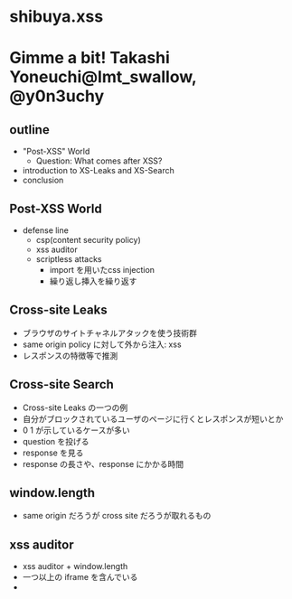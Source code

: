 # shibuya.xss

# Gimme a bit! Takashi Yoneuchi@lmt_swallow, @y0n3uchy

## outline

* "Post-XSS" World
  * Question: What comes after XSS?
* introduction to XS-Leaks and XS-Search
* conclusion

## Post-XSS World

* defense line
  * csp(content security policy)
  * xss auditor
  * scriptless attacks
    * import を用いたcss injection
    * 繰り返し挿入を繰り返す

## Cross-site Leaks

* ブラウザのサイトチャネルアタックを使う技術群
* same origin policy に対して外から注入: xss
* レスポンスの特徴等で推測


## Cross-site Search

* Cross-site Leaks の一つの例
* 自分がブロックされているユーザのページに行くとレスポンスが短いとか
* 0 1 が示しているケースが多い
* question を投げる
* response を見る
* response の長さや、response にかかる時間

## window.length

* same origin だろうが cross site だろうが取れるもの

## xss auditor

* xss auditor + window.length
* 一つ以上の iframe を含んでいる
* <script>タグの中に盗みたいアイテムがある
* xss auditor が wake したら、対象の値が true か false かリークできる
* xss auditor が wake したら、window.length が 0 になる
* cross origin でも読めるプロパティを用いて推測していく

## Timing Attack (web)

* やたらとデータが多いほうが処理にかかる時間がおおい
* キャッシュがあるときは速い

## Direct Timing Attack

* dbの中にどれくらいのレコード数があるか
* 統計的にやってみると驚くほどの精度で結果が出てくる
* いくらわかっても入手できないデータは多い
* そういうときは攻撃者が誘導してリクエストが返ってくる時間やブラウザ処理にかかる時間
* css を使って timing attack
* レンダリングに時間がかかるサイトは読み込みに時間がかかる。
* 処理時間を計測しｋその結果からレスポンスの中身を研究する

## effects of xs-leaks

* もともとセキュアなウェブサイトでも攻撃対象となり得る
* akamai でも報告されている

## Mitigation

* ブラウザやweb標準でももちろん対策はしている

## Cross-Origin Resource Policy

* 正しそうなリクエストだけ通そう。（フロントエンドも）

## セキュリティ・キャンプ

* 宣伝

## SECCON Beginners

* ここでも登壇
* 初心者向けの CTF 等

## Q&A

* Google はそういうのに昔は報奨金払っていなかったが最近は払うようになってきた

# JSでDoSる - @kinugawamasato

* 最近jsでの実装が増えてきた

## DoS実例 その1

* サイボウズのグループウェア kintone
* Youtube の URL を投稿すると自動的にページに貼り付けるやつ
* vパラメータに変な文字渡すと死ぬ
* decodeURI/decodeURIComponent
* ユーザ入力をデコードするときはtry...catchする
* encodeURL/encodeURIComponentは？
* 半端なサロゲートペアのコードポイントを渡すとURIError
* これが原因でDosとなるシナリオはレア

## DoS実例 その2 文字列リテラル

* 真っ先に思いつくもの
* <CR>/<LF>
* 凝集端末は含まれないということがあった
* モダンブラウザで仕様が変わった
* IEも考慮したらエスケープした方が良い
* 歴史的理由
```html
<script>
userInput="<!--<script>";
</script>
ここはまだスクリプトブロックの中
```
* さらにIEではドキュメントモードがIE9モード以下で<% %>タグが同じような動作をする
* 対策
* ユーザ入力をHTML中の文字列リテラルに配置するのを避ける
* エスケープとか

## DoS実例 その3 型の問題

* 組織でパスワードを共有できるパスワードマネージャのWebアプリ
* title: {toString: null}
* JSON は複数のデータ型を取りうる
  * 数値、文字列、真偽値、配列、オブジェクト、null
* 入ってくる値の型を決めつけておくと失敗する
* toString と valueOf
* どちらも内部で型変換の必要があるときに呼ばれる
```javascript
({toString: function(){alert(1)}}) + '' // ここでエラー
```
* toString:null の場合
* toString/valueOfはプリミティブな値を戻り値として返さなければならない決まり
* 対策
* アクセスする前に値の方をチェックする
* サーバ・クライアント両側
* typeof とか isArray とか
* null は null と比較
* Object.prototype.toString.call()

## 実例 その4 プロパティアクセス

* チャットアプリ
* <toString>

## 実例 その5

* チャットアプリ
* .constructor というファイルをアップロード

### オブジェクトの使われ方

* 特定のキーと値のペアをもたせるときによく使われる
* 果物の名前から色を教えてくれるこんな関数で実験
* tell("toString"): { [ native code ] }
* obj.prop にアクセスするとき
* obj自身がpropを持つならそれを返すなければ次
* obj.__proto__の参照先がpropを持つならそれを返す
* 勝手に作られる特別なプロパティ
* whiteListTags[指定されたタグ名]
* 本来期待しない文字列型の戻り値が返り、その後の処理でエラー
* 対策
* hasOwnPropertyを使ってオブジェクト自身がもつプロパティか確認

## 実例 その6 Node.js

* length:1e10, name: Array
* length というプロパティを見てループ
* メモリが足りない
* ローレベルで落ちているので try..catchできない
* Node.js では 無限ループを甘く見てはいけない
* ブラウザ上のJSであればフリーズ程度の問題がNode.jsでは深刻なDosになる
* 対策
* Node.jsではとりわけ、try..catchに頼るだけでなく、基地の部分で根本的にエラーが仕込まないように対策

# Microsoftの人

## Site Isolation

* Chromeのプロセスもでる
* ブラウザプロセス: 権限が高い
* レンダリングプロセス
* オンライン城のデータの重要度が日に日にましている
* ブラウザのサンドボックスをエスケープしなくてもレンダラプロセスを掌握できればUXSSなどが可能
* 今後の攻撃
* サイトごとにレンダラプロセスを隔離するChromeのセキュリティ昨日
* Siteとは: Scheme と eTLD+1
* Cross-Origin Read Blockingの背景
* クロスサイトなタブやフレームはSite Isolationでプロセスが隔離されるが他のリソースはプロセスの隔離がされない
* HTMLかXMLかJSONのContent-Typeをもつリソースがクロスオリジンなプロセスにロードされないようにするセキュリティ昨日
* コンテンツをスニフ
* Spectre
* サイドチャネル攻撃を使うことで別プロセスのデータを読み取れるCPUの脆弱性
* OSレベルのパッチにより、今までどおりOSプロセスの隔離は保証されるが、同一プロセス内に機密デーたと信頼できないコードが共存する場合未だにサイドチャネル攻撃が可能
* 脆弱性なしでもJavasciriptを使うと同一
* ChromeによるSpectreの緩和策
* performance.now()の精度削減、SharedArrayBufferの無効化、投機的実行時のメモリマスク
* Spectre対策としてのSite Isolation
* 当時完成していなかったSite Isolationを効果的なSpectre対策するために新たな脅威モデルによるSite Isolation がChrome67からゆうこうにされた
* クロスサイトなタブやフレームには別プロセスを当てる
* クロスサイトを突き詰める
* URLのHostがドメイン名ではない場合、SchmeとHostが完全一致した場合のみ同一サイト
* Blob URL　や FileSystem URLなどおりじんがURl内にあるものはそのオリジンをもとに同一サイト化を比較する

* Blob URl のオリジン
* CSP/iframeサンドボックスもしくはDATA urlからつくられたbloburlは以下のようになる
* 結果、くろすさいとなはずのものが同一プロセスで・・・
* DATA URLの扱い
* Data URLがiframe内で表示された場合、ナビゲーションを開始し
* ブラウザ復元時に挙動
* https://evil.tldからData URLがロードされたあとにブラウザプロセスをクラッシュする
* Restoreしますか？
* Diskcacheのものを撮ろうとする->誤認されてしまう
* 修正後
* ブラウザまたはタブ復元後のData URLはどのサイトに属しているかがわからないため、復元後はフラグメントを抜いたData URL自体をサイトとして扱うようになった
* ブラウザ復元時の挙動を使ったバグ2
* CORBをバイパスしてみる
* ApplicationCachはクロスオリジンのリソースをCORSなしで明示的にキャッシュすることができる
* ブラウザがこのキャッシュを行う際、CORBのチェックを怠っていたため、明示的にキャッシュしたリソースを使うことによってVCORBがバイパス
* レンダラプロセスを信頼しないSite Isolationへ
* 乙所の目標であったレンダラプロセスを一切信頼しない驚異モデルの確率に向けて着々とjヒッ層が行われている
* Out-ofRendereCors
* 書くIPCの再チェック
* 現状の実装で実際のサイトが守れるかの確認
* などなど
* BlobURLをつかったUXSS
* きぬがわさんがみつけたバグ
* BlobURLを作る際、レンダラプロセス内のオリジンを偽装することでブラウザプロセスを騙すことが可能
* ナビゲーションコミット時のオリジン偽装
* Chrome にはナビゲーションが開始されたあとにレスポンスをロードするためのレンダラプロセスからナビゲーションをコミットするという外お年がある
* UXSSに昇格
* 別オリジンにコミットできることはChromeチームが知っていたので重複レンダラプロセス自体は攻撃社のサイト用のままなのでUXSS、ができない
* 気をつけてほしいこと
* 信頼できないDataURLをiframeで表示することはXSSmではないが危険
* HTML, XML, JSON以外の機密ファイルでクロスサイトに読み込まれる必要がないモニにはCORPヘッダーを設定しよう
* 信頼できないローカルファイルは開かないように仕様！
